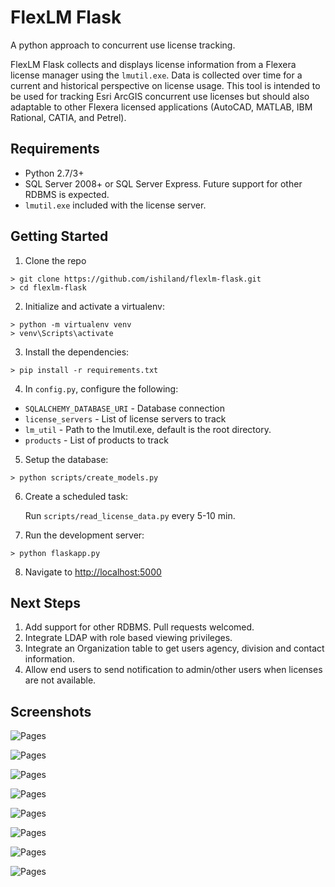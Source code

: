 FlexLM Flask
============

A python approach to concurrent use license tracking. 

FlexLM Flask collects and displays license information from a Flexera license manager using the `lmutil.exe`. Data is collected over time for a current and historical perspective on license usage.
This tool is intended to be used for tracking Esri ArcGIS concurrent use licenses but should also adaptable to other Flexera licensed applications (AutoCAD, MATLAB, IBM Rational, CATIA, and Petrel). 

## Requirements
* Python 2.7/3+
* SQL Server 2008+ or SQL Server Express. Future support for other RDBMS is expected.
* `lmutil.exe` included with the license server.

## Getting Started

1. Clone the repo
  ```
  > git clone https://github.com/ishiland/flexlm-flask.git
  > cd flexlm-flask
  ```

2. Initialize and activate a virtualenv:
  ```
  > python -m virtualenv venv
  > venv\Scripts\activate
  ```

3. Install the dependencies:
  ```
  > pip install -r requirements.txt
  ```
  
4. In `config.py`, configure the following:
  * `SQLALCHEMY_DATABASE_URI` - Database connection 
  * `license_servers` - List of license servers to track 
  * `lm_util` - Path to the lmutil.exe, default is the root directory.
  * `products` - List of products to track
    
5. Setup the database:
  ```
  > python scripts/create_models.py
  ```

6. Create a scheduled task:

    Run `scripts/read_license_data.py` every 5-10 min. 

7. Run the development server:
  ```
  > python flaskapp.py
  ```

8. Navigate to [http://localhost:5000](http://localhost:5000)



## Next Steps

1. Add support for other RDBMS. Pull requests welcomed. 
2. Integrate LDAP with role based viewing privileges.
3. Integrate an Organization table to get users agency, division and contact information.
4. Allow end users to send notification to admin/other users when licenses are not available.


## Screenshots

![Pages](https://ishiland.github.io/flexlm-flask/screenshots/dashboard.PNG)

![Pages](https://ishiland.github.io/flexlm-flask/screenshots/products.PNG)

![Pages](https://ishiland.github.io/flexlm-flask/screenshots/product-name.PNG)

![Pages](https://ishiland.github.io/flexlm-flask/screenshots/users.PNG)

![Pages](https://ishiland.github.io/flexlm-flask/screenshots/username.PNG)

![Pages](https://ishiland.github.io/flexlm-flask/screenshots/workstations.PNG)

![Pages](https://ishiland.github.io/flexlm-flask/screenshots/servers.PNG)

![Pages](https://ishiland.github.io/flexlm-flask/screenshots/servername.PNG)